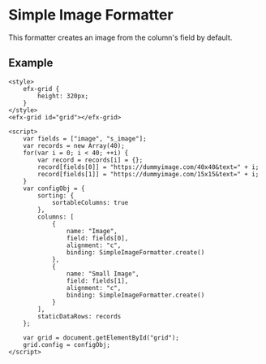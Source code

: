 # Simple Image Formatter

This formatter creates an image from the column's field by default.

## Example

```live(formatters,mock-jet)
<style>
	efx-grid {
		height: 320px;
	}
</style>
<efx-grid id="grid"></efx-grid>

<script>
	var fields = ["image", "s_image"];
	var records = new Array(40);
	for(var i = 0; i < 40; ++i) {
		var record = records[i] = {};
		record[fields[0]] = "https://dummyimage.com/40x40&text=" + i;
		record[fields[1]] = "https://dummyimage.com/15x15&text=" + i;
	}
	var configObj = {
		sorting: {
			sortableColumns: true
		},
		columns: [
			{
				name: "Image",
				field: fields[0],
				alignment: "c",
				binding: SimpleImageFormatter.create()
			},
			{
				name: "Small Image",
				field: fields[1],
				alignment: "c",
				binding: SimpleImageFormatter.create()
			}
		],
		staticDataRows: records
	};

	var grid = document.getElementById("grid");
	grid.config = configObj;
</script>
```